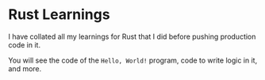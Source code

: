 # Rust Learnings

I have collated all my learnings for Rust that I did before pushing production code in it.

You will see the code of the `Hello, World!` program, code to write logic in it, and more.
